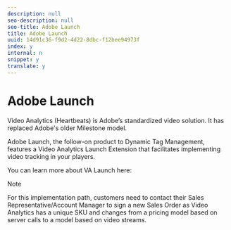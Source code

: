 ```yaml
---
description: null
seo-description: null
seo-title: Adobe Launch
title: Adobe Launch
uuid: 14d91c36-f9d2-4d22-8dbc-f12bee94973f
index: y
internal: n
snippet: y
translate: y
---
```


# Adobe Launch

Video Analytics (Heartbeats) is Adobe’s standardized video solution. It has replaced Adobe's older Milestone model.

Adobe Launch, the follow-on product to Dynamic Tag Management, features a Video Analytics Launch Extension that facilitates implementing video tracking in your players.

You can learn more about VA Launch here: [](https://docs.adobelaunch.com/extension-reference/adobe-analytics-for-video-extension)

>[!NOTE]
>
>For this implementation path, customers need to contact their Sales Representative/Account Manager to sign a new Sales Order as Video Analytics has a unique SKU and changes from a pricing model based on server calls to a model based on video streams.

